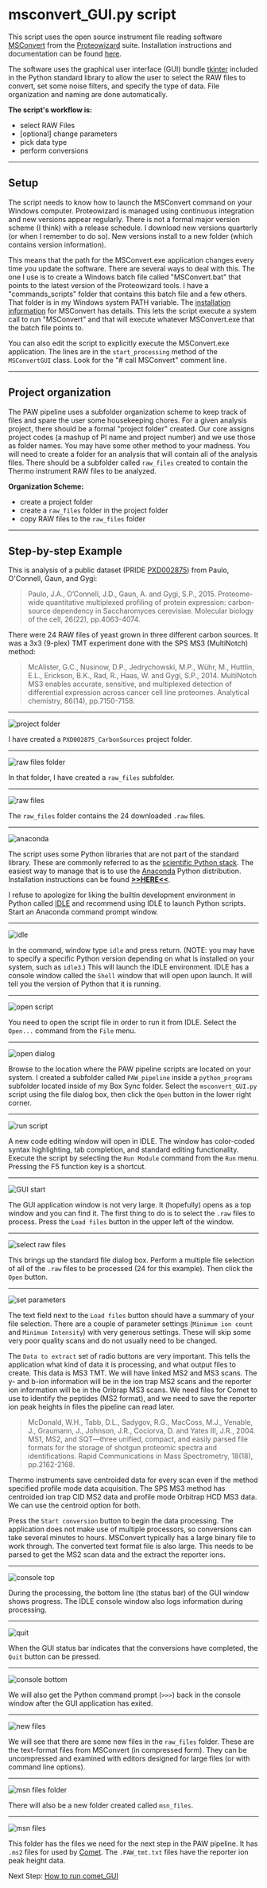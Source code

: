 # msconvert_GUI.py script

This script uses the open source instrument file reading software [MSConvert](http://proteowizard.sourceforge.net/tools/msconvert.html) from the [Proteowizard](http://proteowizard.sourceforge.net/) suite. Installation instructions and documentation can be found [here](MSConvert.md).

The software uses the graphical user interface (GUI) bundle [tkinter](https://docs.python.org/3/library/tk.html) included in the Python standard library to allow the user to select the RAW files to convert, set some noise filters, and specify the type of data. File organization and naming are done automatically.

**The script's workflow is:**
- select RAW Files
- [optional] change parameters
- pick data type
- perform conversions

---

## Setup

The script needs to know how to launch the MSConvert command on your Windows computer. Proteowizard is managed using continuous integration and new versions appear regularly. There is not a formal major version scheme (I think) with a release schedule. I download new versions quarterly (or when I remember to do so). New versions install to a new folder (which contains version information).

This means that the path for the MSConvert.exe application changes every time you update the software. There are several ways to deal with this. The one I use is to create a Windows batch file called "MSConvert.bat" that points to the latest version of the Proteowizard tools. I have a "commands_scripts" folder that contains this batch file and a few others. That folder is in my Windows system PATH variable. The [installation information](MSConvert.md) for MSConvert has details. This lets the script execute a system call to run "MSConvert" and that will execute whatever MSConvert.exe that the batch file points to.

You can also edit the script to explicitly execute the MSConvert.exe application. The lines are in the `start_processing` method of the `MSConvertGUI` class. Look for the "# call MSConvert" comment line.

---

## Project organization

The PAW pipeline uses a subfolder organization scheme to keep track of files and spare the user some housekeeping chores. For a given analysis project, there should be a formal "project folder" created. Our core assigns project codes (a mashup of PI name and project number) and we use those as folder names. You may have some other method to your madness. You will need to create a folder for an analysis that will contain all of the analysis files. There should be a subfolder called `raw_files` created to contain the  Thermo instrument RAW files to be analyzed.

**Organization Scheme:**
- create a project folder
- create a `raw_files` folder in the project folder
- copy RAW files to the `raw_files` folder

---

## Step-by-step Example

This is analysis of a public dataset (PRIDE [PXD002875](https://www.ebi.ac.uk/pride/archive/projects/PXD002875)) from Paulo, O'Connell, Gaun, and Gygi:

> Paulo, J.A., O’Connell, J.D., Gaun, A. and Gygi, S.P., 2015. Proteome-wide quantitative multiplexed profiling of protein expression: carbon-source dependency in Saccharomyces cerevisiae. Molecular biology of the cell, 26(22), pp.4063-4074.

There were 24 RAW files of yeast grown in three different carbon sources. It was a 3x3 (9-plex) TMT experiment done with the SPS MS3 (MultiNotch) method:

> McAlister, G.C., Nusinow, D.P., Jedrychowski, M.P., Wühr, M., Huttlin, E.L., Erickson, B.K., Rad, R., Haas, W. and Gygi, S.P., 2014. MultiNotch MS3 enables accurate, sensitive, and multiplexed detection of differential expression across cancer cell line proteomes. Analytical chemistry, 86(14), pp.7150-7158.

---

![project folder](../images/msconvert_GUI/01_project-folder.png)

I have created a `PXD002875_CarbonSources` project folder.

---

![raw files folder](../images/msconvert_GUI/02_raw-folder.png)

In that folder, I have created a `raw_files` subfolder.

---

![raw files](../images/msconvert_GUI/03_raw-files.png)

The `raw_files` folder contains the 24 downloaded `.raw` files.

---

![anaconda](../images/msconvert_GUI/04_anaconda.png)

The script uses some Python libraries that are not part of the standard library. These are commonly referred to as the [scientific Python stack](https://www.scipy.org/about.html). The easiest way to manage that is to use the [Anaconda](https://www.anaconda.com/) Python distribution. Installation instructions can be found [**>>HERE<<**](Anaconda.md).

I refuse to apologize for liking the builtin development environment in Python called [IDLE](https://docs.python.org/3/library/idle.html) and recommend using IDLE to launch Python scripts. Start an Anaconda command prompt window.

---

![idle](../images/msconvert_GUI/05_idle.png)

In the command, window type `idle` and press return. (NOTE: you may have to specify a specific Python version depending on what is installed on your system, such as `idle3`.) This will launch the IDLE environment. IDLE has a console window called the `Shell` window that will open upon launch. It will tell you the version of Python that it is running.

---

![open script](../images/msconvert_GUI/06_open-script.png)

You need to open the script file in order to run it from IDLE. Select the `Open...` command from the `File` menu.

---

![open dialog](../images/msconvert_GUI/07_open-dialog.png)

Browse to the location where the PAW pipeline scripts are located on your system. I created a subfolder called `PAW_pipeline` inside a `python_programs` subfolder located inside of my Box Sync folder. Select the `msconvert_GUI.py` script using the file dialog box, then click the `Open` button in the lower right corner.

---

![run script](../images/msconvert_GUI/08_run-script.png)

A new code editing window will open in IDLE. The window has color-coded syntax highlighting, tab completion, and standard editing functionality. Execute the script by selecting the `Run Module` command from the `Run` menu. Pressing the F5 function key is a shortcut.

---

![GUI start](../images/msconvert_GUI/09_GUI-start.png)

The GUI application window is not very large. It (hopefully) opens as a top window and you can find it. The first thing to do is to select the `.raw` files to process. Press the `Load files` button in the upper left of the window.

---

![select raw files](../images/msconvert_GUI/10_select-raw.png)

This brings up the standard file dialog box. Perform a multiple file selection of all of the `.raw` files to be processed (24 for this example). Then click the `Open` button.

---

![set parameters](../images/msconvert_GUI/11_set-parameters.png)

The text field next to the `Load files` button should have a summary of your file selection. There are a couple of parameter settings (`Minimum ion count` and `Minimum Intensity`) with very generous settings. These will skip some very poor quality scans and do not usually need to be changed.

The `Data to extract` set of radio buttons are very important. This tells the application what kind of data it is processing, and what output files to create. This data is MS3 TMT. We will have linked MS2 and MS3 scans. The y- and b-ion information will be in the ion trap MS2 scans and the reporter ion information will be in the Oribrap MS3 scans. We need files for Comet to use to identify the peptides (MS2 format), and we need to save the reporter ion peak heights in files the pipeline can read later.

> McDonald, W.H., Tabb, D.L., Sadygov, R.G., MacCoss, M.J., Venable, J., Graumann, J., Johnson, J.R., Cociorva, D. and Yates III, J.R., 2004. MS1, MS2, and SQT—three unified, compact, and easily parsed file formats for the storage of shotgun proteomic spectra and identifications. Rapid Communications in Mass Spectrometry, 18(18), pp.2162-2168.

Thermo instruments save centroided data for every scan even if the method specified profile mode data acquisition. The SPS MS3 method has centroided ion trap CID MS2 data and profile mode Orbitrap HCD MS3 data. We can use the centroid option for both.

Press the `Start conversion` button to begin the data processing. The application does not make use of multiple processors, so conversions can take several minutes to hours. MSConvert typically has a large binary file to work through. The converted text format file is also large. This needs to be parsed to get the MS2 scan data and the extract the reporter ions.

---  

![console top](../images/msconvert_GUI/12_console-top.png)

During the processing, the bottom line (the status bar) of the GUI window shows progress. The IDLE console window also logs information during processing.

---

![quit](../images/msconvert_GUI/13_quit.png)

When the GUI status bar indicates that the conversions have completed, the `Quit` button can be pressed.

---

![console bottom](../images/msconvert_GUI/14_console-bottom.png)

We will also get the Python command prompt (`>>>`) back in the console window after the GUI application has exited.

---

![new files](../images/msconvert_GUI/15_new-files.png)

We will see that there are some new files in the `raw_files` folder. These are the text-format files from MSConvert (in compressed form). They can be uncompressed and examined with editors designed for large files (or with command line options).

---

![msn files folder](../images/msconvert_GUI/16_msn-folder.png)

There will also be a new folder created called `msn_files`.

---

![msn files](../images/msconvert_GUI/17_msn-files.png)

This folder has the files we need for the next step in the PAW pipeline. It has `.ms2` files for used by [Comet](http://comet-ms.sourceforge.net/). The `.PAW_tmt.txt` files have the reporter ion peak height data.

Next Step: [How to run comet_GUI](comet_GUI.md)
